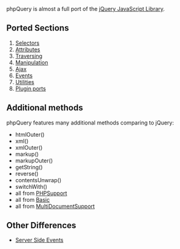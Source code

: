 phpQuery is almost a full port of the [jQuery JavaScript Library](http://jquery.com/).

## Ported Sections ##
  1. [Selectors](http://code.google.com/p/phpquery/wiki/Selectors)
  1. [Attributes](http://code.google.com/p/phpquery/wiki/Attributes)
  1. [Traversing](http://code.google.com/p/phpquery/wiki/Traversing)
  1. [Manipulation](http://code.google.com/p/phpquery/wiki/Manipulation)
  1. [Ajax](http://code.google.com/p/phpquery/wiki/Ajax)
  1. [Events](http://code.google.com/p/phpquery/wiki/Events)
  1. [Utilities](http://code.google.com/p/phpquery/wiki/Utilities)
  1. [Plugin ports](http://code.google.com/p/phpquery/wiki/PluginsClientSidePorts)

## Additional methods ##
phpQuery features many additional methods comparing to jQuery:
  * htmlOuter()
  * xml()
  * xmlOuter()
  * markup()
  * markupOuter()
  * getString()
  * reverse()
  * contentsUnwrap()
  * switchWith()
  * all from [PHPSupport](http://code.google.com/p/phpquery/wiki/PHPSupport)
  * all from [Basic](http://code.google.com/p/phpquery/wiki/Basic)
  * all from [MultiDocumentSupport](http://code.google.com/p/phpquery/wiki/MultiDocumentSupport)

## Other Differences ##
  * [Server Side Events](http://code.google.com/p/phpquery/wiki/Events?ts=1225458859&updated=Events#Server_Side_Events)